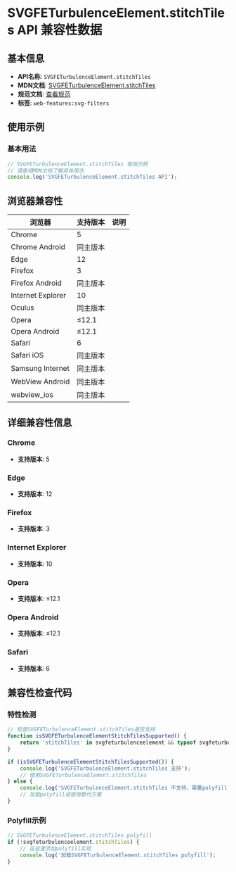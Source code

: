 # SVGFETurbulenceElement.stitchTiles API 兼容性数据

## 基本信息

- **API名称**: `SVGFETurbulenceElement.stitchTiles`
- **MDN文档**: [SVGFETurbulenceElement.stitchTiles](https://developer.mozilla.org/docs/Web/API/SVGFETurbulenceElement/stitchTiles)
- **规范文档**: [查看规范](https://drafts.fxtf.org/filter-effects/#dom-svgfeturbulenceelement-stitchtiles)
- **标签**: `web-features:svg-filters`

## 使用示例

### 基本用法

```javascript
// SVGFETurbulenceElement.stitchTiles 使用示例
// 请查阅MDN文档了解具体用法
console.log('SVGFETurbulenceElement.stitchTiles API');
```

## 浏览器兼容性

| 浏览器 | 支持版本 | 说明 |
|--------|----------|------|
| Chrome | 5 |  |
| Chrome Android | 同主版本 |  |
| Edge | 12 |  |
| Firefox | 3 |  |
| Firefox Android | 同主版本 |  |
| Internet Explorer | 10 |  |
| Oculus | 同主版本 |  |
| Opera | ≤12.1 |  |
| Opera Android | ≤12.1 |  |
| Safari | 6 |  |
| Safari iOS | 同主版本 |  |
| Samsung Internet | 同主版本 |  |
| WebView Android | 同主版本 |  |
| webview_ios | 同主版本 |  |

## 详细兼容性信息

### Chrome

- **支持版本**: 5

### Edge

- **支持版本**: 12

### Firefox

- **支持版本**: 3

### Internet Explorer

- **支持版本**: 10

### Opera

- **支持版本**: ≤12.1

### Opera Android

- **支持版本**: ≤12.1

### Safari

- **支持版本**: 6

## 兼容性检查代码

### 特性检测

```javascript
// 检查SVGFETurbulenceElement.stitchTiles是否支持
function isSVGFETurbulenceElementStitchTilesSupported() {
    return 'stitchTiles' in svgfeturbulenceelement && typeof svgfeturbulenceelement.stitchTiles === 'function';
}

if (isSVGFETurbulenceElementStitchTilesSupported()) {
    console.log('SVGFETurbulenceElement.stitchTiles 支持');
    // 使用SVGFETurbulenceElement.stitchTiles
} else {
    console.log('SVGFETurbulenceElement.stitchTiles 不支持，需要polyfill');
    // 加载polyfill或使用替代方案
}
```

### Polyfill示例

```javascript
// SVGFETurbulenceElement.stitchTiles polyfill
if (!svgfeturbulenceelement.stitchTiles) {
    // 在这里添加polyfill实现
    console.log('加载SVGFETurbulenceElement.stitchTiles polyfill');
}
```

